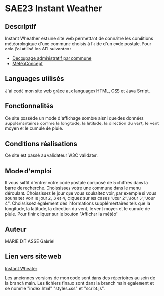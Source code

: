 # SAE23 Instant Weather

## Descriptif 

Instant Wheather est une site web permettant de connaitre les conditions météorologique d'une commune choisis à l'aide d'un code postale.
Pour cela j'ai utilisé les API suivantes : 
- [Decoupage administratif par commune](https://geo.api.gouv.fr/decoupage-administratif/communes)
- [MétéoConcept](https://api.meteo-concept.com/)

## Languages utilisés

J'ai codé mon site web grâce aux languages HTML, CSS et Java Script.

## Fonctionnalités 

Ce site possède un mode d'affichage sombre aisni que des données supplémentaires comme la longitude, la latitude, la direction du vent, le vent moyen et le cumule de pluie.

## Conditions réalisations 

Ce site est passé au validateur W3C validator.

## Mode d'emploi

Il vous suffit d'entrer votre code postale composé de 5 chiffres dans la barre de recherche. 
Choississez votre une commune dans le menu déroulant. 
Choississez le jour que vous souhaitez voir, par exemple si vous souhaitez voir le jour 2, 3 et 4, cliquez sur les cases "Jour 2","Jour 3","Jour 4".
Choississez également des informations supplémentaires tels que la longitude, la latitude, la direction du vent, le vent moyen et le cumule de pluie.
Pour finir cliquer sur le bouton "Afficher la météo"

## Auteur 

MARIE DIT ASSE Gabriel

## Lien vers site web 

[Instant Wheater](https://gabmda.github.io/SAE23_Instant_Wheater/)

Les anciennes versions de mon code sont dans des répertoires au sein de la branch main.
Les fichiers finaux sont dans la branch main egalement et se nomme "index.html" "styles.css" et "script.js".
